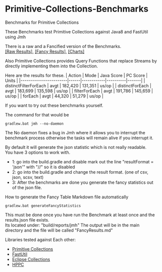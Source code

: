 # Primitive-Collections-Benchmarks
Benchmarks for Primitive Collections

These Benchmarks test Primitive Collections against Java8 and FastUtil using Jmh

There is a raw and a Fancified version of the Benchmarks.     
[[Raw Results]](benchmarkResults.txt), [[Fancy Results]](BENCHMARKS.md), [[Charts]](BENCHMARKS-CHARTS.md)

Also Primitive Collections provides Query Functions that replace Streams by directly implementing them into the Collection.

Here are the results for these.
|        Action          | Mode | Java Score | PC Score | Units |
|------------------------|------|------------|----------|-------|
| distinctFilterForEach  | avgt |   182,420  |  131,351 | us/op |
| distinctForEach        | avgt |   183,699  |  135,598 | us/op |
| filterForEach          | avgt |   191,786  |  145,659 | us/op |
| forEach                | avgt |    44,320  |   51,279 | us/op |

If you want to try out these benchmarks yourself.      

The command for that would be 
```
gradlew.bat jmh --no-daemon
```
The No daemon fixes a bug in Jmh where it allows you to interrupt the benchmark process otherwise the tasks will remain alive if you interrupt it.

By default it will generate the json statistic which is not really readable.      
You have 3 options to work with.      
- 1: go into the build.gradle and disable mark out the line "resultFormat = 'json'" with "//" so it is disabled
- 2: go into the build.gradle and change the result format. (one of csv, json, scsv, text)
- 3: After the benchmarks are done you generate the fancy statistics out of the json file.

How to generate the Fancy Table Markdown file automatically      
```
gradlew.bat generateFancyStatistics
```
This must be done once you have run the Benchmark at least once and the results.json file exists.      
Its located under: "build/reports/jmh"
The output will be in the main directory and the file will be called "FancyResults.md"


Libraries tested against Each other:
- [Primitive Collections](https://github.com/Speiger/Primitive-Collections)
- [FastUtil](https://github.com/vigna/fastutil)
- [Eclipse Collections](https://github.com/eclipse/eclipse-collections)
- [HPPC](https://github.com/carrotsearch/hppc)